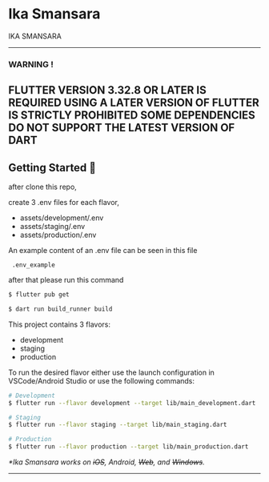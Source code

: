 # Ika Smansara
IKA SMANSARA

---
### WARNING !

FLUTTER VERSION 3.32.8 OR LATER IS REQUIRED
USING A LATER VERSION OF FLUTTER IS STRICTLY PROHIBITED
SOME DEPENDENCIES DO NOT SUPPORT THE LATEST VERSION OF DART
---

## Getting Started 🚀

after clone this repo,

create 3 .env files for each flavor,

- assets/development/.env
- assets/staging/.env
- assets/production/.env

An example content of an .env file can be seen in this file

``` .env_example```

after that please run this command

```sh
$ flutter pub get

$ dart run build_runner build
```

This project contains 3 flavors:

- development
- staging
- production

To run the desired flavor either use the launch configuration in VSCode/Android Studio or use the following commands:

```sh
# Development
$ flutter run --flavor development --target lib/main_development.dart

# Staging
$ flutter run --flavor staging --target lib/main_staging.dart

# Production
$ flutter run --flavor production --target lib/main_production.dart
```

_\*Ika Smansara works on ~~iOS~~, Android, ~~Web~~, and ~~Windows~~._

---
